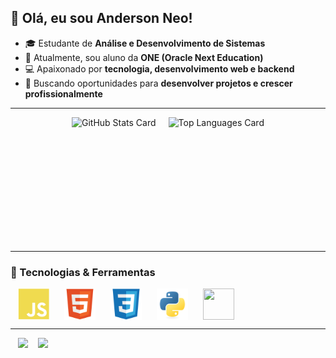 ## 👋 Olá, eu sou Anderson Neo!  
- 🎓 Estudante de **Análise e Desenvolvimento de Sistemas**  
- 🚀 Atualmente, sou aluno da **ONE (Oracle Next Education)**  
- 💻 Apaixonado por **tecnologia, desenvolvimento web e backend**   
- 🎯 Buscando oportunidades para **desenvolver projetos e crescer profissionalmente**  

---

<p align="center" style="display: flex; justify-content: center; align-items: center; gap: 20px;">
  <img height="200px" width="auto" src="https://github-readme-stats.vercel.app/api?username=Anderson-Neo-Pereira-Sousa&show_icons=true&theme=onedark&rank_icon=github&hide=issues,contribs&card_width=250&count_private=true&hide_border=true" alt="GitHub Stats Card"/>
  <img height="200px" width="auto" src="https://github-readme-stats.vercel.app/api/top-langs/?username=Anderson-Neo-Pereira-Sousa&layout=compact&theme=onedark&langs_count=8&card_width=250&count_private=true&hide_border=true" alt="Top Languages Card"/>
</p>

---

### 🚀 Tecnologias & Ferramentas  
<div style="display: flex; flex-wrap: wrap;">
  <img src="https://raw.githubusercontent.com/devicons/devicon/master/icons/javascript/javascript-plain.svg" width="50" height="50" hspace="12"/>
  <img src="https://raw.githubusercontent.com/devicons/devicon/master/icons/html5/html5-original.svg" width="50" height="50" hspace="12"/>
  <img src="https://raw.githubusercontent.com/devicons/devicon/master/icons/css3/css3-original.svg" width="50" height="50" hspace="12"/>
  <img src="https://raw.githubusercontent.com/devicons/devicon/master/icons/python/python-original.svg" width="50" height="50" hspace="12"/>
  <img src="https://cdn.jsdelivr.net/gh/devicons/devicon@latest/icons/java/java-original.svg" width="50" height="50" hspace="12"/>
</div>

---
<a href="https://instagram.com/rafaballerini" target="_blank"><img src="https://img.shields.io/badge/-Instagram-%23E4405F?style=for-the-badge&logo=instagram&logoColor=white" target="_blank" hspace="12"/></a>
<a href="https://www.linkedin.com/in/anderson-neo-dev/" target="_blank"><img src="https://img.shields.io/badge/-LinkedIn-%230077B5?style=for-the-badge&logo=linkedin&logoColor=white" target="_blank"></a> 
